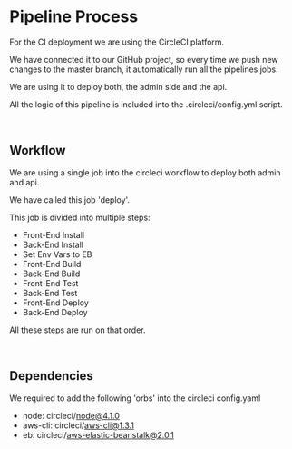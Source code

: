 # Pipeline Process
For the CI deployment we are using the CircleCI platform.

We have connected it to our GitHub project, so every time we push new changes to the master branch, it automatically run all the pipelines jobs.

We are using it to deploy both, the admin side and the api.

All the logic of this pipeline is included into the .circleci/config.yml script.

<br>

## Workflow
We are using a single job into the circleci workflow to deploy both admin and api.

We have called this job 'deploy'.

This job is divided into multiple steps:
- Front-End Install
- Back-End Install
- Set Env Vars to EB
- Front-End Build
- Back-End Build
- Front-End Test
- Back-End Test
- Front-End Deploy
- Back-End Deploy

All these steps are run on that order.

<br>

## Dependencies
We required to add the following 'orbs' into the circleci config.yaml
- node: circleci/node@4.1.0
- aws-cli: circleci/aws-cli@1.3.1
- eb: circleci/aws-elastic-beanstalk@2.0.1